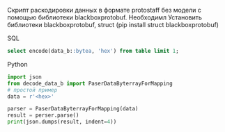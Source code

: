 Скрипт раскодировки данных в формате protostaff без модели с помощью библиотеки blackboxprotobuf.
Необходимл Установить библиотеки blackboxprotobuf, struct (pip install struct blackboxprotobuf)

SQL
```sql
select encode(data_b::bytea, 'hex') from table limit 1;
```

Python

```python
import json
from decode_data_b import PaserDataByterrayForMapping
# простой пример
data = r'<hex>'

parser = PaserDataByterrayForMapping(data)
result = perser.parse()
print(json.dumps(result, indent=4))
```
